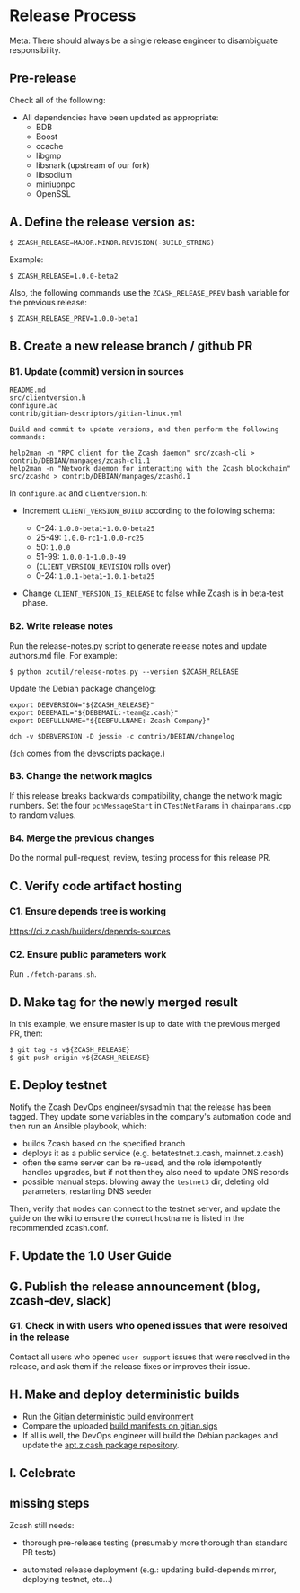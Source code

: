 Release Process
====================
Meta: There should always be a single release engineer to disambiguate responsibility.

## Pre-release

Check all of the following:

- All dependencies have been updated as appropriate:
  - BDB
  - Boost
  - ccache
  - libgmp
  - libsnark (upstream of our fork)
  - libsodium
  - miniupnpc
  - OpenSSL

## A. Define the release version as:

    $ ZCASH_RELEASE=MAJOR.MINOR.REVISION(-BUILD_STRING)

Example:

    $ ZCASH_RELEASE=1.0.0-beta2

Also, the following commands use the `ZCASH_RELEASE_PREV` bash variable for the
previous release:

    $ ZCASH_RELEASE_PREV=1.0.0-beta1

## B. Create a new release branch / github PR
### B1. Update (commit) version in sources

    README.md
    src/clientversion.h
    configure.ac
    contrib/gitian-descriptors/gitian-linux.yml

    Build and commit to update versions, and then perform the following commands:

    help2man -n "RPC client for the Zcash daemon" src/zcash-cli > contrib/DEBIAN/manpages/zcash-cli.1
    help2man -n "Network daemon for interacting with the Zcash blockchain" src/zcashd > contrib/DEBIAN/manpages/zcashd.1


In `configure.ac` and `clientversion.h`:

- Increment `CLIENT_VERSION_BUILD` according to the following schema:

  - 0-24: `1.0.0-beta1`-`1.0.0-beta25`
  - 25-49: `1.0.0-rc1`-`1.0.0-rc25`
  - 50: `1.0.0`
  - 51-99: `1.0.0-1`-`1.0.0-49`
  - (`CLIENT_VERSION_REVISION` rolls over)
  - 0-24: `1.0.1-beta1`-`1.0.1-beta25`

- Change `CLIENT_VERSION_IS_RELEASE` to false while Zcash is in beta-test phase.

### B2. Write release notes

Run the release-notes.py script to generate release notes and update authors.md file. For example:

    $ python zcutil/release-notes.py --version $ZCASH_RELEASE

Update the Debian package changelog:

    export DEBVERSION="${ZCASH_RELEASE}"
    export DEBEMAIL="${DEBEMAIL:-team@z.cash}"
    export DEBFULLNAME="${DEBFULLNAME:-Zcash Company}"

    dch -v $DEBVERSION -D jessie -c contrib/DEBIAN/changelog

(`dch` comes from the devscripts package.)

### B3. Change the network magics

If this release breaks backwards compatibility, change the network magic
numbers. Set the four `pchMessageStart` in `CTestNetParams` in `chainparams.cpp`
to random values.

### B4. Merge the previous changes

Do the normal pull-request, review, testing process for this release PR.

## C. Verify code artifact hosting

### C1. Ensure depends tree is working

https://ci.z.cash/builders/depends-sources

### C2. Ensure public parameters work

Run `./fetch-params.sh`.

## D. Make tag for the newly merged result

In this example, we ensure master is up to date with the
previous merged PR, then:

    $ git tag -s v${ZCASH_RELEASE}
    $ git push origin v${ZCASH_RELEASE}

## E. Deploy testnet

Notify the Zcash DevOps engineer/sysadmin that the release has been tagged. They update some variables in the company's automation code and then run an Ansible playbook, which:

* builds Zcash based on the specified branch
* deploys it as a public service (e.g. betatestnet.z.cash, mainnet.z.cash)
* often the same server can be re-used, and the role idempotently handles upgrades, but if not then they also need to update DNS records
* possible manual steps: blowing away the `testnet3` dir, deleting old parameters, restarting DNS seeder

Then, verify that nodes can connect to the testnet server, and update the guide on the wiki to ensure the correct hostname is listed in the recommended zcash.conf.

## F. Update the 1.0 User Guide

## G. Publish the release announcement (blog, zcash-dev, slack)

### G1. Check in with users who opened issues that were resolved in the release

Contact all users who opened `user support` issues that were resolved in the release, and ask them if the release fixes or improves their issue.

## H. Make and deploy deterministic builds

- Run the [Gitian deterministic build environment](https://github.com/zcash/zcash-gitian)
- Compare the uploaded [build manifests on gitian.sigs](https://github.com/zcash/gitian.sigs)
- If all is well, the DevOps engineer will build the Debian packages and update the
  [apt.z.cash package repository](https://apt.z.cash).

## I. Celebrate

## missing steps
Zcash still needs:

* thorough pre-release testing (presumably more thorough than standard PR tests)

* automated release deployment (e.g.: updating build-depends mirror, deploying testnet, etc...)
